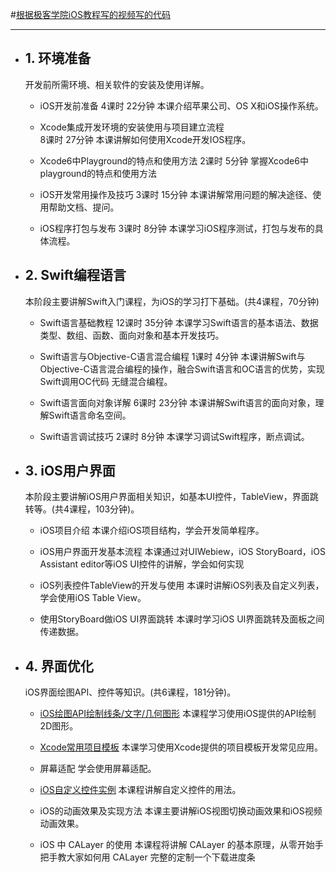 
#[根据极客学院iOS教程写的视频写的代码](http://www.jikexueyuan.com/path/ios/)
***
* ## 1. 环境准备 
  开发前所需环境、相关软件的安装及使用详解。
  * iOS开发前准备
    4课时 22分钟 本课介绍苹果公司、OS X和iOS操作系统。

  * Xcode集成开发环境的安装使用与项目建立流程  
    8课时 27分钟 本课讲解如何使用Xcode开发IOS程序。

  * Xcode6中Playground的特点和使用方法
    2课时 5分钟 掌握Xcode6中playground的特点和使用方法

  * iOS开发常用操作及技巧
    3课时 15分钟 本课讲解常用问题的解决途径、使用帮助文档、提问。


  * iOS程序打包与发布
    3课时 8分钟 本课学习iOS程序测试，打包与发布的具体流程。

* ## 2. Swift编程语言
  本阶段主要讲解Swift入门课程，为iOS的学习打下基础。(共4课程，70分钟)

    * Swift语言基础教程
        12课时 35分钟 本课学习Swift语言的基本语法、数据类型、数组、函数、面向对象和基本开发技巧。

    * Swift语言与Objective-C语言混合编程
        1课时 4分钟 本课讲解Swift与Objective-C语言混合编程的操作，融合Swift语言和OC语言的优势，实现Swift调用OC代码         无缝混合编程。

    * Swift语言面向对象详解
        6课时 23分钟 本课讲解Swift语言的面向对象，理解Swift语言命名空间。

    * Swift语言调试技巧
        2课时 8分钟 本课学习调试Swift程序，断点调试。
        
* ## 3. iOS用户界面 
  本阶段主要讲解iOS用户界面相关知识，如基本UI控件，TableView，界面跳转等。(共4课程，103分钟)。

  * iOS项目介绍
    本课介绍iOS项目结构，学会开发简单程序。  

  * iOS用户界面开发基本流程
    本课通过对UIWebiew，iOS StoryBoard，iOS Assistant editor等iOS UI控件的讲解，学会如何实现

  * iOS列表控件TableView的开发与使用
    本课时讲解iOS列表及自定义列表，学会使用iOS Table View。

  * 使用StoryBoard做iOS UI界面跳转
    本课时学习iOS UI界面跳转及面板之间传递数据。

* ## 4. 界面优化 
  iOS界面绘图API、控件等知识。(共6课程，181分钟)。

  * [iOS绘图API绘制线条/文字/几何图形](/4.界面优化/1.iOS绘图API绘制线条、文字、几何图形/README.md)
    本课程学习使用iOS提供的API绘制2D图形。  

  * [Xcode常用项目模板](4.界面优化/2.Xcode常用项目模板/README.md)
    本课学习使用Xcode提供的项目模板开发常见应用。

  * 屏幕适配
    学会使用屏幕适配。

  * [iOS自定义控件实例](4.界面优化/4.iOS自定义控件实例/README.md)
    本课程讲解自定义控件的用法。

  * iOS的动画效果及实现方法
    本课主要讲解iOS视图切换动画效果和iOS视频动画效果。

  * iOS 中 CALayer 的使用
    本课程将讲解 CALayer 的基本原理，从零开始手把手教大家如何用 CALayer 完整的定制一个下载进度条

